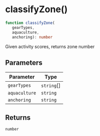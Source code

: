 # classifyZone()

```ts
function classifyZone(
   gearTypes, 
   aquaculture, 
   anchoring): number
```

Given activity scores, returns zone number

## Parameters

| Parameter | Type |
| ------ | ------ |
| `gearTypes` | `string`[] |
| `aquaculture` | `string` |
| `anchoring` | `string` |

## Returns

`number`
